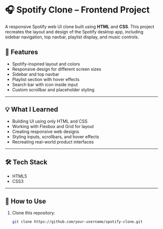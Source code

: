 # 🎧 Spotify Clone – Frontend Project

A responsive Spotify web UI clone built using **HTML** and **CSS**. This project recreates the layout and design of the Spotify desktop app, including sidebar navigation, top navbar, playlist display, and music controls.

## 🔧 Features

- Spotify-inspired layout and colors  
- Responsive design for different screen sizes  
- Sidebar and top navbar  
- Playlist section with hover effects  
- Search bar with icon inside input  
- Custom scrollbar and placeholder styling

---

## 💡 What I Learned

- Building UI using only HTML and CSS  
- Working with Flexbox and Grid for layout  
- Creating responsive web designs  
- Styling inputs, scrollbars, and hover effects  
- Recreating real-world product interfaces

---

## 🛠 Tech Stack

- HTML5  
- CSS3

---

## 📂 How to Use

1. Clone this repository:
   ```bash
   git clone https://github.com/your-username/spotify-clone.git
